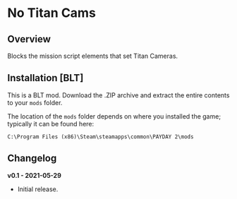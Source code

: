 # No Titan Cams

## Overview

Blocks the mission script elements that set Titan Cameras.

## Installation [BLT]

This is a BLT mod. Download the .ZIP archive and extract the entire contents to your `mods` folder.

The location of the `mods` folder depends on where you installed the game; typically it can be found here:

```
C:\Program Files (x86)\Steam\steamapps\common\PAYDAY 2\mods
```

## Changelog

**v0.1 - 2021-05-29**

- Initial release.
